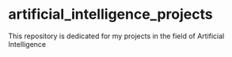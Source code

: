 # artificial_intelligence_projects
This repository is dedicated for my projects in the field of Artificial Intelligence

